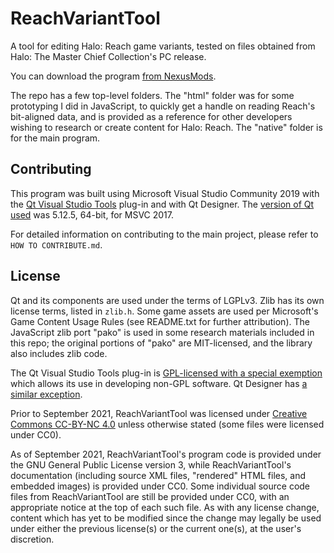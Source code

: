 # ReachVariantTool
 
A tool for editing Halo: Reach game variants, tested on files obtained from Halo: The Master Chief Collection's PC release.

You can download the program [from NexusMods](https://www.nexusmods.com/halothemasterchiefcollection/mods/192/).

The repo has a few top-level folders. The "html" folder was for some prototyping I did in JavaScript, to quickly get a handle on reading Reach's bit-aligned data, and is provided as a reference for other developers wishing to research or create content for Halo: Reach. The "native" folder is for the main program.

## Contributing

This program was built using Microsoft Visual Studio Community 2019 with the [Qt Visual Studio Tools](https://marketplace.visualstudio.com/items?itemName=TheQtCompany.QtVisualStudioTools2019) plug-in and with Qt Designer. The [version of Qt used](https://doc.qt.io/qtvstools/qtvstools-managing-projects.html#managing-qt-versions) was 5.12.5, 64-bit, for MSVC 2017.

For detailed information on contributing to the main project, please refer to `HOW TO CONTRIBUTE.md`.

## License

Qt and its components are used under the terms of LGPLv3. Zlib has its own license terms, listed in `zlib.h`. Some game assets are used per Microsoft's Game Content Usage Rules (see README.txt for further attribution). The JavaScript zlib port "pako" is used in some research materials included in this repo; the original portions of "pako" are MIT-licensed, and the library also includes zlib code.

The Qt Visual Studio Tools plug-in is [GPL-licensed with a special exemption](https://marketplace.visualstudio.com/items/TheQtCompany.QtVisualStudioTools2019/license) which allows its use in developing non-GPL software. Qt Designer has [a similar exception](https://opensource.stackexchange.com/questions/7709/using-qt-designer-to-create-ui-design-for-closed-source-application).

Prior to September 2021, ReachVariantTool was licensed under [Creative Commons CC-BY-NC 4.0](https://creativecommons.org/licenses/by-nc-sa/4.0/) unless otherwise stated (some files were licensed under CC0).

As of September 2021, ReachVariantTool's program code is provided under the GNU General Public License version 3, while ReachVariantTool's documentation (including source XML files, "rendered" HTML files, and embedded images) is provided under CC0. Some individual source code files from ReachVariantTool are still be provided under CC0, with an appropriate notice at the top of each such file. As with any license change, content which has yet to be modified since the change may legally be used under either the previous license(s) or the current one(s), at the user's discretion.